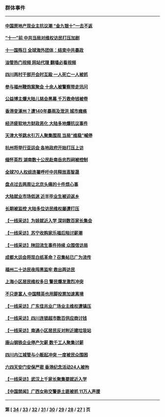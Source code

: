 ### 群体事件
---
#### [中国房地产现业主抗议潮 “金九银十”一去不返](../../pages/ncid279/n14094840.md?10190045) 
#### [“十一”前 中共当局对维权访民打压加剧](../../pages/ncid279/n14086960.md?10190045) 
#### [十一国殇日 全球海外团体：结束中共暴政](../../pages/ncid279/n14086661.md?10190045) 
#### [油管热门视频 网站代理 翻墙必看视频](http://138.2.39.72:81/youtube.html?epic-marker?10190045)
#### [四川两村干部开会时互殴 一人死亡一人被抓](../../pages/ncid279/n14081149.md?10190045) 
#### [参与福州鞭炮案聚会 十余人被警察带走讯问](../../pages/ncid279/n14074316.md?10190045) 
#### [公益博主爆大陆儿慈会黑幕 千万救命钱被卷](../../pages/ncid279/n14072914.md?10190045) 
#### [香港变涿州？遭140年暴雨及泄洪 城市瘫痪](../../pages/ncid279/n14069515.md?10190045) 
#### [经济疲软地方财政恶化 大陆多地爆抗议事件](../../pages/ncid279/n14068568.md?10190045) 
#### [天津大爷跳水引万人聚集围观 当局“维稳”喊停](../../pages/ncid279/n14068364.md?10190045) 
#### [杭州将举行亚运会 各地政府开始打压上访](../../pages/ncid279/n14059747.md?10190045) 
#### [缅怀英烈 湖南数十公民赴南岳忠烈祠被控制](../../pages/ncid279/n14055318.md?10190045) 
#### [全球70人权组连署呼吁中共释放高智晟](../../pages/ncid279/n14055054.md?10190045) 
#### [盘点过去两周让北京头痛的十件烦心事](../../pages/ncid279/n14052654.md?10190045) 
#### [大陆就业市场低迷 近半毕业生被迫返乡](../../pages/ncid279/n14050945.md?10190045) 
#### [长期被监控 大陆多位访民维权屡遭打压](../../pages/ncid279/n14049331.md?10190045) 
#### [【一线采访】为娃就近入学 深圳数百家长集会](../../pages/ncid279/n14044246.md?10190045) 
#### [【一线采访】苏宁收购家乐福后陷讨薪潮](../../pages/ncid279/n14042224.md?10190045) 
#### [【一线采访】陕回流生事件持续 众围信访局](../../pages/ncid279/n14040242.md?10190045) 
#### [成都大运会将现白纸革命？召集帖已广为流传](../../pages/ncid279/n14033119.md?10190045) 
#### [福州二十访民夜闯黑监牢 救出两访民](../../pages/ncid279/n14031617.md?10190045) 
#### [上海小区居民维权多日 警民爆发激烈冲突](../../pages/ncid279/n14029221.md?10190045) 
#### [不只是富人 中国精英也用脚投票加速离境](../../pages/ncid279/n14029086.md?10190045) 
#### [【一线采访】广东佳兆业广场业主维权遭镇压](../../pages/ncid279/n14028175.md?10190045) 
#### [【一线采访】四川连锁超市数百供应商讨钱](../../pages/ncid279/n14025102.md?10190045) 
#### [【一线采访】南通小区居民反对附近建垃圾站](../../pages/ncid279/n14021690.md?10190045) 
#### [唐山钢铁企业停产欠薪 数千工人聚集讨薪](../../pages/ncid279/n14017404.md?10190045) 
#### [四川内江城管与小贩起冲突 一度被民众围困](../../pages/ncid279/n14015922.md?10190045) 
#### [六四天安门安保严密 香港纪念活动24人被拘](../../pages/ncid279/n14009800.md?10190045) 
#### [【一线采访】武汉上千家长聚集要就近入学](../../pages/ncid279/n14009497.md?10190045) 
#### [【中国禁闻】广西女称交警是土匪被抓 11万人声援](../../pages/ncid279/n14006869.md?10190045) 

---
#### 第 [ [34](./34.md?10190045) / [33](./33.md?10190045) / [32](./32.md?10190045) / [31](./31.md?10190045) / [30](./30.md?10190045) / [29](./29.md?10190045) / [28](./28.md?10190045) / [27](./27.md?10190045) ] 页
